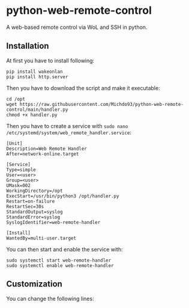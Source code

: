 # python-web-remote-control
A web-based remote control via WoL and SSH in python.

## Installation

At first you have to install following:

```
pip install wakeonlan
pip install http.server
```

Then you have to download the script and make it executable:

```
cd /opt
wget https://raw.githubusercontent.com/Michdo93/python-web-remote-control/main/handler.py
chmod +x handler.py
```

Then you have to create a service with `sudo nano /etc/systemd/system/web_remote_handler.service`:

```
[Unit]
Description=Web Remote Handler
After=network-online.target

[Service]
Type=simple
User=<user>
Group=<user>
UMask=002
WorkingDirectory=/opt
ExecStart=/usr/bin/python3 /opt/handler.py
Restart=on-failure
RestartSec=30s
StandardOutput=syslog
StandardError=syslog
SyslogIdentifier=web-remote-handler

[Install]
WantedBy=multi-user.target
```

You can then start and enable the service with:

```
sudo systemctl start web-remote-handler
sudo systemctl enable web-remote-handler
```

## Customization

You can change the following lines:

```

```
